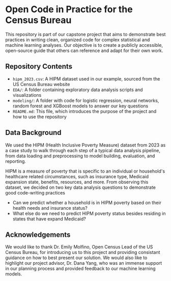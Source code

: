 # Open Code in Practice for the Census Bureau
This repository is part of our capstone project that aims to demonstrate best practices in writing clean, organized code for complex statistical and machine learning analyses. Our objective is to create a publicly accessible, open-source guide that others can reference and adapt for their own work.

## Repository Contents
- `hipm_2023.csv`: A HIPM dataset used in our example, sourced from the US Census Bureau website
- `EDA/`: A folder containing exploratory data analysis scripts and visualizations
- `modeling/`: A folder with code for logistic regression, neural networks, random forest and XGBoost models to answer our key questions
- `README.md`: This file, which introduces the purpose of the project and how to use the repository

## Data Background
We used the HIPM (Health Inclusive Poverty Measure) dataset from 2023 as a case study to walk through each step of a typical data analysis pipeline, from data loading and preprocessing to model building, evaluation, and reporting. 

HIPM is a measure of poverty that is specific to an individual or household's healthcare related circumstances, such as insurance type, Medicaid expansion state, benefits, resources, and more. From observing this dataset, we decided on two key data analysis questions to demonstrate good code-writing practices
- Can we predict whether a household is in HIPM poverty based on their health needs and insurance status?
- What else do we need to predict HIPM poverty status besides residing in states that have expand Medicaid?

## Acknowledgements
We would like to thank Dr. Emily Molfino, Open Census Lead of the US Census Bureau, for introducing us to this project and providing consistant guidance on how to best present our solution. We would also like to highlight our project advisor, Dr. Dana Yang, who was an immense support in our planning process and provided feedback to our machine learning models.
